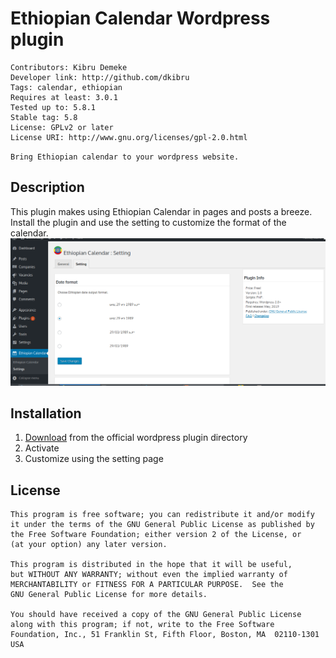 # Ethiopian Calendar Wordpress plugin

    Contributors: Kibru Demeke
    Developer link: http://github.com/dkibru
    Tags: calendar, ethiopian
    Requires at least: 3.0.1
    Tested up to: 5.8.1
    Stable tag: 5.8
    License: GPLv2 or later
    License URI: http://www.gnu.org/licenses/gpl-2.0.html

``
Bring Ethiopian calendar to your wordpress website.
``

## Description

This plugin makes using Ethiopian Calendar in pages and posts a breeze. Install the plugin and use the setting to customize the format of the calendar. 
![Setting image](./assets/screenshot-2.png)

## Installation

1. [Download](https://et.wordpress.org/plugins/ethiopian-calendar/) from the official wordpress plugin directory
2. Activate
3. Customize using the setting page

## License

    This program is free software; you can redistribute it and/or modify
    it under the terms of the GNU General Public License as published by
    the Free Software Foundation; either version 2 of the License, or
    (at your option) any later version.

    This program is distributed in the hope that it will be useful,
    but WITHOUT ANY WARRANTY; without even the implied warranty of
    MERCHANTABILITY or FITNESS FOR A PARTICULAR PURPOSE.  See the
    GNU General Public License for more details.

    You should have received a copy of the GNU General Public License
    along with this program; if not, write to the Free Software
    Foundation, Inc., 51 Franklin St, Fifth Floor, Boston, MA  02110-1301  USA







